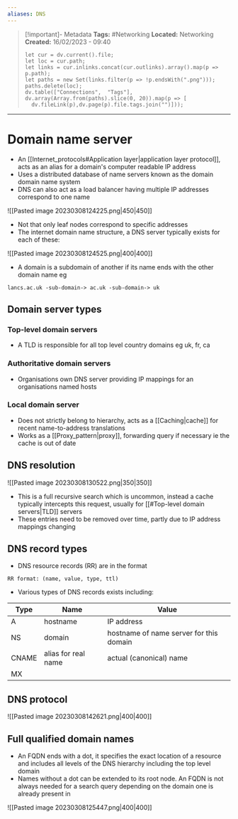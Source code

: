 ```yaml
---
aliases: DNS
---
```


> [!important]- Metadata
> **Tags:** #Networking 
> **Located:** Networking
> **Created:** 16/02/2023 - 09:40
> ```dataviewjs
>let cur = dv.current().file;
>let loc = cur.path;
>let links = cur.inlinks.concat(cur.outlinks).array().map(p => p.path);
>let paths = new Set(links.filter(p => !p.endsWith(".png")));
>paths.delete(loc);
>dv.table(["Connections",  "Tags"], dv.array(Array.from(paths).slice(0, 20)).map(p => [
>   dv.fileLink(p),dv.page(p).file.tags.join("")]));
> ```

___
# Domain name server
- An [[Internet_protocols#Application layer|application layer protocol]], acts as an alias for a domain's computer readable  IP address
- Uses a distributed database of name servers known as the domain domain name system
- DNS can also act as a load balancer having multiple IP addresses correspond to one name

![[Pasted image 20230308124225.png|450|450]]
- Not that only leaf nodes correspond to specific addresses 
- The internet domain name structure, a DNS server typically exists for each of these:

![[Pasted image 20230308124525.png|400|400]]

- A domain is a subdomain of another if its name ends with the other domain name eg 
```
lancs.ac.uk -sub-domain-> ac.uk -sub-domain-> uk 
```


## Domain server types
### Top-level domain servers
- A TLD is responsible for all top level country domains eg uk, fr, ca 
### Authoritative domain servers
- Organisations own DNS server providing IP mappings for an organisations named hosts 
### Local domain server
- Does not strictly belong to hierarchy, acts as a [[Caching|cache]] for recent name-to-address translations
- Works as a [[Proxy_pattern|proxy]], forwarding query if necessary ie the cache is out of date

## DNS resolution

![[Pasted image 20230308130522.png|350|350]]

- This is a full recursive search which is uncommon, instead a cache typically intercepts this request, usually for [[#Top-level domain servers|TLD]] servers
- These entries need to be removed over time, partly due to IP address mappings changing 


## DNS record types
- DNS resource records (RR) are in the format 
```
RR format: (name, value, type, ttl)
```
- Various types of DNS records exists including:

| Type  | Name                | Value                                   |
| ----- | ------------------- | --------------------------------------- |
| A     | hostname            | IP address                              |
| NS    | domain              | hostname of name server for this domain |
| CNAME | alias for real name | actual (canonical) name                 |
| MX      |                     |                                         |


## DNS protocol 

![[Pasted image 20230308142621.png|400|400]]
## Full qualified domain names
- An FQDN ends with a dot, it specifies the exact location of a resource and includes all levels of the DNS hierarchy including the top level domain
- Names without a dot can be extended to its root node. An FQDN is not always needed for a search query depending on the domain one is already present in 

![[Pasted image 20230308125447.png|400|400]]
